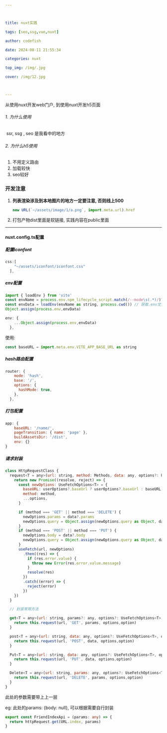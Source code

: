 ```yaml
---



title: nuxt实践

tags: [seo,ssg,vue,nuxt]

author: codefish

date: 2024-08-11 21:55:34

categories: nuxt

top_img: /img/.jpg

cover: /img/12.jpg



---
```


从使用nuxt开发web门户, 到使用nuxt开发h5页面

###### 1. 为什么使用

​	ssr, ssg , seo 是我看中的地方

###### 2. 为什么h5使用

1. 不用定义路由
2. 加载较快
3. seo较好



### 开发注意

1. **列表渲染涉及到本地图片的地方一定要注意, 否则线上500**

   ```js
   new URL(`~/assets/image/1/a.png`, import.meta.url).href
   ```

2. 打包产物dist里面是软链接, 实践内容在public里面



___







#### nuxt.config.ts配置



##### 配置iconfont

```js
css:[
    "~/assets/iconfont/iconfont.css"
  ],
```



##### env配置

```js
import { loadEnv } from 'vite'
const envName = process.env.npm_lifecycle_script.match(/--mode\s(.*)/)?.[1]
const envData = loadEnv(envName as string, process.cwd()) // 获取.env文件中的配置
Object.assign(process.env,envData)

env: {
    ...Object.assign(process.env,envData)
  },
```

使用: 

```js
const baseURL = import.meta.env.VITE_APP_BASE_URL as string
```



##### hash路由配置

```js
router: {
    mode: 'hash',
    base: '/',
    options: {
      hashMode: true,
    },
  },
```



##### 打包配置

```js
app: {
    baseURL: '/name/',
    pageTransition: { name: 'page' },
    buildAssetsDir: '/dist',
    env: {}
}
```





##### 请求封装

```js
class HttpRequestClass {
  request<T = any>(url: string, method: Methods, data: any, options?: UseFetchOptions<T>, userOptions?:userOptions) {
    return new Promise((resolve, reject) => {
      const newOptions: UseFetchOptions<T> = {
        baseURL: userOptions?.baseUrl ? userOptions?.baseUrl : baseURL,
        method: method,
        ...options,
      }

      if (method === 'GET' || method === 'DELETE') {
        newOptions.params = data?.params
        newOptions.query = Object.assign(newOptions.query as Object, data?.query)
      }
      if (method === 'POST' || method === 'PUT') {
        newOptions.body = data?.body
        newOptions.query = Object.assign(newOptions.query as Object, data?.query)
      }
      useFetch(url, newOptions)
        .then((res) => {
          if (res.error.value) {
            throw new Error(res.error.value.message)
          }
          resolve(res)
        })
        .catch((error) => {
          reject(error)
        })
    })
  }

  // 封装常用方法

  get<T = any>(url: string, params?: any, options?: UseFetchOptions<T>, option?:userOptions) {
    return this.request(url, 'GET', params, options,option)
  }

  post<T = any>(url: string, data: any, options?: UseFetchOptions<T>, option?:userOptions) {
    return this.request(url, 'POST', data, options,option)
  }

  Put<T = any>(url: string, data: any, options?: UseFetchOptions<T>, option?:userOptions) {
    return this.request(url, 'PUT', data, options,option)
  }

  Delete<T = any>(url: string, params: any, options?: UseFetchOptions<T>, option?:userOptions) {
    return this.request(url, 'DELETE', params, options,option)
  }
}
```

此处的参数需要带上上一层

eg: 此处的params: {body: null}, 可以根据需要自行封装

```typescript
export const FriendIndexApi = (params: any) => {
  return httpRequest.get(URL.index, params)
}
```





